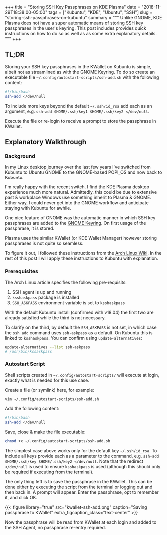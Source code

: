 +++
title = "Storing SSH Key Passphrases on KDE Plasma"
date = "2018-11-29T18:38:00-05:00"
tags = ["Kubuntu", "KDE", "Ubuntu", "SSH"]
slug = "storing-ssh-passphrases-on-kubuntu"
summary = """
Unlike GNOME, KDE Plasma does not have a super automatic means of storing SSH key passphrases in the user's keyring. This post includes provides quick instructions on how to do so as well as as some extra explanatory details.
"""
+++

## TL;DR

Storing your SSH key passphrases in the KWallet on Kubuntu is simple, albeit not as streamlined as with the GNOME Keyring. To do so create an executable file `~/.config/autostart-scripts/ssh-add.sh` with the following content:

```bash
#!/bin/bash
ssh-add </dev/null
```

To include more keys beyond the default `~/.ssh/id_rsa` add each as an argument, e.g. `ssh-add $HOME/.ssh/key1 $HOME/.ssh/key2 </dev/null`.

Execute the file or re-login to receive a prompt to store the passphrase in KWallet.

## Explanatory Walkthrough

### Background

In my Linux desktop journey over the last few years I've switched from Kubuntu to Ubuntu GNOME 
to the GNOME-based POP!_OS and now back to Kubuntu. 

I'm really happy with the recent switch. I find the KDE Plasma desktop experience much more natural. Admittedly, this could be due to extensive past & workplace Windows use something inherit to Plasma & GNOME. Either way, I could never get into the GNOME workflow and anticipate staying with Kubuntu for awhile.

One nice feature of GNOME was the automatic manner in which SSH key passphrases are added to the [GNOME Keyring](https://en.wikipedia.org/wiki/GNOME_Keyring).
On first usage of the passphrase, it is stored.

Plasma uses the similar KWallet (or KDE Wallet Manager) however storing passphrases is not quite so seamless.

To figure it out, I followed these instructions from the [Arch Linux Wiki](https://wiki.archlinux.org/index.php/KDE_Wallet). In the rest of this post I will apply these instructions to Kubuntu with explanation.

### Prerequisites

The Arch Linux article specifies the following pre-requisits:

1. SSH agent is up and running
2. `ksshaskpass` package is installed
3. `SSH_ASKPASS` environment variable is set to `ksshaskpass`

With the default Kubuntu install (confirmed with v18.04) the first two are already satisfied while the third is not necessary.

To clarify on the third, by default the `SSH_ASKPASS` is not set, in which case the `ssh add` command uses `ssh-askpass` as a default. On Kubuntu this is linked to `ksshaskpass`. You can confirm using `update-alternatives`:

```bash
update-alternatives --list ssh-askpass
# /usr/bin/kssaskpass
```

### Autostart Script

Shell scripts created in `~/.config/autostart-scripts/` will execute at login, exactly what is needed for this use case. 

Create a file (or symlink) here, for example:

```bash
vim ~/.config/autostart-scripts/ssh-add.sh
```

Add the following content:

```bash
#!/bin/bash
ssh-add </dev/null
```

Save, close & make the file executable:

```bash
chmod +x ~/.config/autostart-scripts/ssh-add.sh
```

The simplest case above works only for the default key `~/.ssh/id_rsa`. To include all keys provide each as a parameter to the command, e.g. `ssh-add $HOME/.ssh/key $HOME/.ssh/key2 </dev/null`.
Note that the redirect `</dev/null` is used to ensure `ksshaskpass` is used (although this should only be required if executing from the terminal).

The only thing left is to save the passphrase in the KWallet. This can be done either by executing the script from the terminal or logging out and then back in. A prompt will appear. Enter the passphrase, opt to remember it, and click OK.

{{< figure library="true" src="kwallet-ssh-add.png" caption="Saving passphrase to KWallet" extra_figcaption_class="text-center" >}}

Now the passphrase will be read from KWallet at each login and added to the SSH Agent, no passphrase re-entry required.

